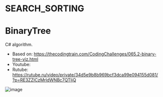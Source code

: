 # SEARCH_SORTING
 
# BinaryTree

C# algorithm.

- Based on: https://thecodingtrain.com/CodingChallenges/065.2-binary-tree-viz.html
- Youtube:
- Rutube: https://rutube.ru/video/private/34d5e9b8b969bcf3dca99e094155d081/?p=RE3ZZICzMrldWNBc7QTIjQ

![image](https://github.com/user-attachments/assets/75b037c9-1615-497d-a977-d5ef5c8f0dd6)
